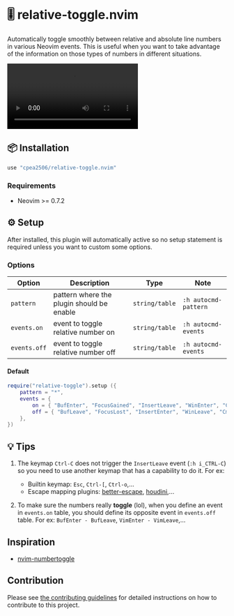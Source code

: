 # 🎚️ relative-toggle.nvim

Automatically toggle smoothly between relative and absolute line numbers in various Neovim events. This is useful when you want to take advantage of the information on those types of numbers in different situations.

![demo](https://user-images.githubusercontent.com/42694704/224506660-75dc1e01-83ef-4cab-9361-55b45a1c4539.mov)

## 📦 Installation

```lua
use "cpea2506/relative-toggle.nvim"
```

### Requirements

- Neovim >= 0.7.2

## ⚙️ Setup

After installed, this plugin will automatically active so no setup statement is required unless you want to custom some options.

### Options

| Option       | Description                               | Type           | Note                 |
| ------------ | ----------------------------------------- | -------------- | -------------------- |
| `pattern`    | pattern where the plugin should be enable | `string/table` | `:h autocmd-pattern` |
| `events.on`  | event to toggle relative number on        | `string/table` | `:h autocmd-events`  |
| `events.off` | event to toggle relative number off       | `string/table` | `:h autocmd-events`  |

#### Default

```lua
require("relative-toggle").setup ({
    pattern = "*",
    events = {
        on = { "BufEnter", "FocusGained", "InsertLeave", "WinEnter", "CmdlineLeave" },
        off = { "BufLeave", "FocusLost", "InsertEnter", "WinLeave", "CmdlineEnter" },
    },
})
```

## 💡 Tips

1. The keymap `Ctrl-C` does not trigger the `InsertLeave` event (`:h i_CTRL-C`) so you need to use another keymap that has a capability to do it. For ex:

   - Builtin keymap: `Esc`, `Ctrl-[`, `Ctrl-o`,...
   - Escape mapping plugins: [better-escape][better-escape], [houdini][houdini],...

2. To make sure the numbers really **toggle** (lol), when you define an event in `events.on` table, you should define its opposite event in `events.off` table. For ex: `BufEnter - BufLeave`, `VimEnter - VimLeave`,...

## Inspiration

- [nvim-numbertoggle](https://github.com/sitiom/nvim-numbertoggle)

## Contribution

Please see [the contributing guidelines](CONTRIBUTING.md) for detailed
instructions on how to contribute to this project.

<!--- references --->

[better-escape]: https://github.com/max397574/better-escape.nvim
[houdini]: https://github.com/TheBlob42/houdini.nvim
